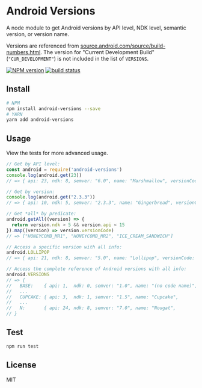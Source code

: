 Android Versions
================

A node module to get Android versions by API level, NDK level, semantic version, or version name.

Versions are referenced from [source.android.com/source/build-numbers.html](https://source.android.com/source/build-numbers.html#platform-code-names-versions-api-levels-and-ndk-releases). The version for "Current Development Build" (`"CUR_DEVELOPMENT"`) is not included in the list of `VERSIONS`.

[![NPM version][npm-image]][npm-url]
[![build status][travis-image]][travis-url]

[npm-image]: https://img.shields.io/npm/v/android-versions.svg?style=flat-square
[npm-url]: https://npmjs.org/package/android-versions
[travis-image]: https://img.shields.io/travis/dvoiss/android-versions.svg?style=flat-square
[travis-url]: https://travis-ci.org/dvoiss/android-versions

## Install

```bash
# NPM
npm install android-versions --save
# YARN
yarn add android-versions
```

## Usage

View the tests for more advanced usage.

```javascript
// Get by API level:
const android = require('android-versions')
console.log(android.get(23))
// => { api: 23, ndk: 8, semver: "6.0", name: "Marshmallow", versionCode: "M" }

// Get by version:
console.log(android.get("2.3.3"))
// => { api: 10, ndk: 5, semver: "2.3.3", name: "Gingerbread", versionCode: "GINGERBREAD_MR1" }

// Get *all* by predicate:
android.getAll((version) => {
  return version.ndk > 5 && version.api < 15
}).map((version) => version.versionCode)
// => ["HONEYCOMB_MR1", "HONEYCOMB_MR2", "ICE_CREAM_SANDWICH"]

// Access a specific version with all info:
android.LOLLIPOP
// => { api: 21, ndk: 8, semver: "5.0", name: "Lollipop", versionCode: "LOLLIPOP" }

// Access the complete reference of Android versions with all info:
android.VERSIONS
// => {
//   BASE:    { api: 1,  ndk: 0, semver: "1.0", name: "(no code name)", versionCode: "BASE" },
//   ...
//   CUPCAKE: { api: 3,  ndk: 1, semver: "1.5", name: "Cupcake",        versionCode: "CUPCAKE" },
//   ...
//   N:       { api: 24, ndk: 8, semver: "7.0", name: "Nougat",         versionCode: "N" }
// }
```

## Test

```bash
npm run test
```

## License

MIT
